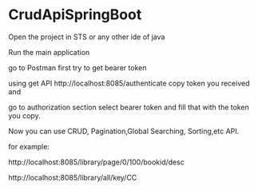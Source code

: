 # CrudApiSpringBoot

Open the project in STS or any other ide of java 

Run the main application 

go to Postman first try to get bearer token

using get API http://localhost:8085/authenticate copy token you received and 

go to authorization section select bearer token and fill that with the 
token you copy.

Now you can use CRUD, Pagination,Global Searching, Sorting,etc API.

for example:

http://localhost:8085/library/page/0/100/bookid/desc

http://localhost:8085/library/all/key/CC
